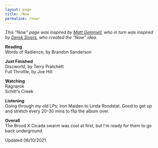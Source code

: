 ```yaml
---
layout: page
title: /Now
permalink: /now/
---
```


_This "Now" page was inspired by [Matt Gemmell](https://mattgemmell.com/now/), who in turn was inspired by [Derek Sivers](https://sive.rs/nowff), who created the "Now" idea._


**Reading**<br>
Words of Radience, by Brandon Sanderson<br />


**Just Finished**<br />
Discworld, by Terry Pratchett<br />
Full Throttle, by Joe Hill


**Watching**<br>
Ragnarok<br>
Schitt's Creek<br>

**Listening**<br>
Going through my old LPs; Iron Maiden to Linda Rondstat. Good to get up and stretch every 20-30 mins to flip the album over.

**Overall**<br>
The Brood X Cicada swarm was cool at first, but I'm ready for them to go back underground.

<span class="updated">Updated 06/10/2021.</span>